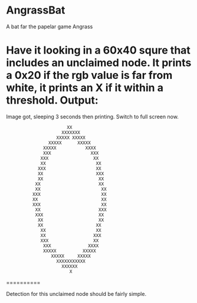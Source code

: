 AngrassBat
==========

A bat far the papelar game Angrass

Have it looking in a 60x40 squre that includes an unclaimed node.
It prints a 0x20 if the rgb value is far from white, it prints an X if it within a threshold.
Output:
==========
Image got, sleeping 3 seconds then printing.
Switch to full screen now.
                                                            
                                                            
                                                            
                                                            
                                                            
                                                            
                                                            
                           XX                               
                         XXXXXXX                            
                       XXXXX XXXXX                          
                    XXXXX      XXXXX                        
                  XXXXX           XXXX                      
                  XXX               XXX                     
                 XXX                 XX                     
                 XX                   XX                    
                XXX                   XX                    
                XX                    XXX                   
                XX                     XX                   
               XX                      XX                   
               XX                       XX                  
              XXX                       XX                  
              XX                        XX                  
              XXX                       XX                  
               XX                      XXX                  
               XXX                     XX                   
                XX                     XX                   
                XX                    XX                    
                 XX                   XX                    
                 XX                  XXX                    
                 XXX                 XX                     
                  XXX              XXXX                     
                  XXXXX          XXXXX                      
                     XXXXX     XXXXX                        
                       XXXXXXXXXXX                          
                         XXXXXX                             
                            X                               
                                                            
                                                            
==========

Detection for this unclaimed node should be fairly simple.
